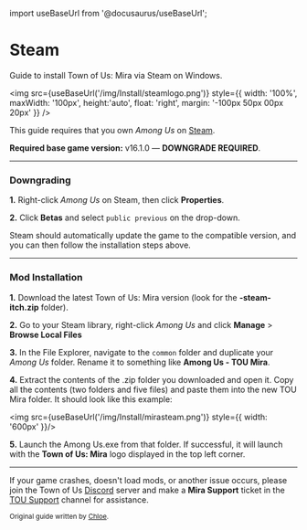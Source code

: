 import useBaseUrl from '@docusaurus/useBaseUrl';

# Steam 
Guide to install Town of Us: Mira via Steam on Windows.

<img src={useBaseUrl('/img/Install/steamlogo.png')}   style={{ width: '100%', maxWidth: '100px', height:'auto', float: 'right', margin: '-100px 50px 00px 20px' }}
/>

This guide requires that you own *Among Us* on [Steam](https://store.steampowered.com/app/945360).

**Required base game version:** v16.1.0 — **DOWNGRADE REQUIRED**.

***
### Downgrading
**1.** Right-click *Among Us* on Steam, then click **Properties**.

**2.** Click **Betas** and select `public previous` on the drop-down.

Steam should automatically update the game to the compatible version, and you can then follow the installation steps above.

***

### Mod Installation

**1.** Download the latest Town of Us: Mira version (look for the **-steam-itch.zip** folder).

**2.** Go to your Steam library, right-click *Among Us* and click  **Manage**  >  **Browse Local Files**

**3.** In the File Explorer, navigate to the `common` folder and duplicate your *Among Us* folder. Rename it to something like **Among Us - TOU Mira**.

**4.** Extract the contents of the .zip folder you downloaded and open it. Copy all the contents (two folders and five files) and paste them into the new TOU Mira folder. It should look like this example:

<img src={useBaseUrl('/img/Install/mirasteam.png')} style={{  width: '600px' }}/>

**5.** Launch the Among Us.exe from that folder. If successful, it will launch with the **Town of Us: Mira** logo displayed in the top left corner.

*** 
If your game crashes, doesn't load mods, or another issue occurs, please join the Town of Us [Discord](https://discord.gg/ugyc4EVUYZ) server and make a **Mira Support** ticket in the [TOU Support](https://discord.com/channels/890249154402586734/900986905154453504) channel for assistance.

<sub>Original guide written by [Chloe](https://totallychloe.carrd.co/).</sub>
